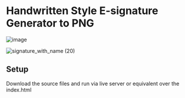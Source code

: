 # Handwritten Style E-signature Generator to PNG
![image](https://github.com/user-attachments/assets/1f34f4e0-e4a4-436e-a1b5-75783108c272)

![signature_with_name (20)](https://github.com/user-attachments/assets/85c2ec19-a25c-4a54-a672-b1ea5d110300)

## Setup
  Download the source files and run via live server or equivalent over the index.html
  
